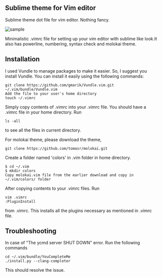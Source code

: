 ## Sublime theme for Vim editor
Sublime theme dot file for vim editor. Nothing fancy. 

![sample](https://user-images.githubusercontent.com/13660762/33134736-6bf7eff6-cf98-11e7-9e7a-1eeccf4ad140.png)

<a name="usage-linting"></a>
Minimalistic .vimrc file for setting up your vim editor with sublime like look.It also has powerline, numbering, syntax check and molokai theme. 

## Installation

I used Vundle to manage packages to make it easier. So, I suggest you install Vundle.
You can install it easily using the following commands:

```Execute the git clone and place it into ~/.vim/bundle/Vundle.vim
git clone https://github.com/gmarik/Vundle.vim.git ~/.vim/bundle/Vundle.vim
Add the file to your user's home directory
touch ~/.vimrc
```
Simply copy contents of .vimrc into your .vimrc file. You should have a .vimrc file in your home directory. 
Run 
```
ls -all 
```
to see all the files in current directory. 

For molokai theme, please download the theme,
```
git clone https://github.com/tomasr/molokai.git
```
Create a folder named 'colors' in .vim folder in home directory.
```
$ cd ~/.vim
$ mkdir colors
Copy molokai.vim file from the earlier download and copy in ~/.vim/colors/ folder 
```

After copying contents to your .vimrc files. Run
```
vim .vimrc
:PluginInstall
```
from .vimrc. This installs all the plugins necessary as mentioned in .vimrc file. 

## Troubleshooting
In case of "The ycmd server SHUT DOWN" error. Run the following commands
```
cd ~/.vim/bundle/YouCompleteMe
./install.py --clang-completer
```
This should resolve the issue.
